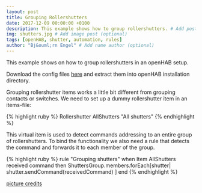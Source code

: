 ```yaml
---
layout: post
title: Grouping Rollershutters
date: 2017-12-09 00:00:00 +0100
description: This example shows how to group rollershutters. # Add post description (optional)
img: shutters.jpg # Add image post (optional)
tags: [openHAB, shutter, automation, rules]
author: "Bj&ouml;rn Engel" # Add name author (optional)
---
```

This example shows on how to group rollershutters in an openHAB setup.

Download the config files [here][download-shutters] and extract them into openHAB installation directory.

Grouping rollershutter items works a little bit different from grouping contacts or switches. We need to set up a dummy rollershutter item in an items-file:

{% highlight ruby %}
Rollershutter AllShutters "All shutters"
{% endhighlight %}

This virtual item is used to detect commands addressing to an entire group of rollershutters. To bind the functionality we also need a rule that detects the command and forwards it to each member of the group.

{% highlight ruby %}
rule "Grouping shutters"
when 
	Item AllShutters received command
then
	ShuttersGroup.members.forEach[shutter|
			shutter.sendCommand(receivedCommand)
		]
end
{% endhighlight %}

[picture credits][piccredit]

[download-shutters]: http:github.com
[piccredit]: https://pixabay.com/de/fensterl%C3%A4den-fenster-1039996/
